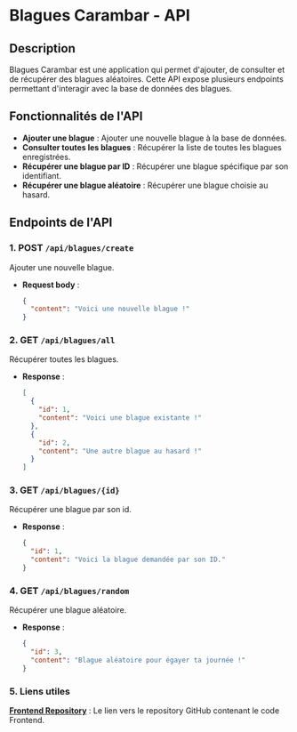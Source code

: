# Blagues Carambar - API

## Description
Blagues Carambar est une application qui permet d'ajouter, de consulter et de récupérer des blagues aléatoires. Cette API expose plusieurs endpoints permettant d'interagir avec la base de données des blagues.

## Fonctionnalités de l'API
- **Ajouter une blague** : Ajouter une nouvelle blague à la base de données.
- **Consulter toutes les blagues** : Récupérer la liste de toutes les blagues enregistrées.
- **Récupérer une blague par ID** : Récupérer une blague spécifique par son identifiant.
- **Récupérer une blague aléatoire** : Récupérer une blague choisie au hasard.

## Endpoints de l'API

### 1. **POST** `/api/blagues/create`
Ajouter une nouvelle blague.
- **Request body** :
  ```json
  {
    "content": "Voici une nouvelle blague !"
  }

### 2. **GET** `/api/blagues/all`
Récupérer toutes les blagues.
- **Response** :
  ```json
  [
    {
      "id": 1,
      "content": "Voici une blague existante !"
    },
    {
      "id": 2,
      "content": "Une autre blague au hasard !"
    }
  ]

### 3. **GET** `/api/blagues/{id}`
Récupérer une blague par son id.
- **Response** :
  ```json
  {
    "id": 1,
    "content": "Voici la blague demandée par son ID."
  }

### 4. **GET** `/api/blagues/random`
Récupérer une blague aléatoire.
- **Response** :
  ```json
  {
    "id": 3,
    "content": "Blague aléatoire pour égayer ta journée !"
  }

### 5. Liens utiles

**[Frontend Repository](https://github.com/cedric-chimot/carambar-front)** : Le lien vers le repository GitHub contenant le code Frontend.

